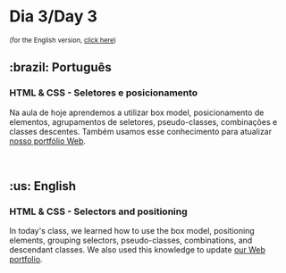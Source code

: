 # Dia 3/Day 3
<small>(for the English version, <a href="#en">click here</a>)</small>
<h2>:brazil: Português</h2>
<h3>HTML & CSS - Seletores e posicionamento</h3>
<p>Na aula de hoje aprendemos a utilizar box model, posicionamento de elementos, agrupamentos de seletores, pseudo-classes, combinações e classes descentes. Também usamos esse conhecimento para atualizar <a href="https://raphaelalmeidamartins.github.io/" rel="next">nosso portfólio Web</a>.</p>
<br>

<h2 id="en">:us: English</h2>
<h3>HTML & CSS - Selectors and positioning</h3>
<p>In today's class, we learned how to use the box model, positioning elements, grouping selectors, pseudo-classes, combinations, and descendant classes. We also used this knowledge to update <a href="https://raphaelalmeidamartins.github.io/" rel="next">our Web portfolio</a>.</p>
